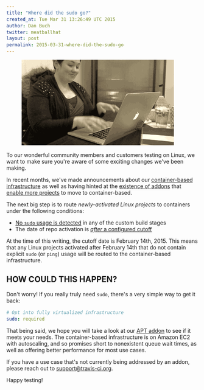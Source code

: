 ```yaml
---
title: "Where did the sudo go?"
created_at: Tue Mar 31 13:26:49 UTC 2015
author: Dan Buch
twitter: meatballhat
layout: post
permalink: 2015-03-31-where-did-the-sudo-go
---
```


<figure class="right small">
  <img src="/images/where-did-the-sudo-go.gif">
</figure>

To our wonderful community members and customers testing on Linux, we want to
make sure you're aware of some exciting changes we've been making.

In recent
months, we've made announcements about our [container-based
infrastructure](2014-12-17-faster-builds-with-container-based-infrastructure) as
well as having hinted at the [existence of
addons](http://docs.travis-ci.com/user/apt/) that [enable more
projects](2015-03-19-uc-berkeley-calsol-team-runs-on-travis-ci) to move to
container-based.

The next big step is to route *newly-activated Linux projects* to containers
under the following conditions:

* [No `sudo` usage is
  detected](https://github.com/travis-ci/travis-core/blob/7a360299c19011cbd3c0f2bf099a16600048e210/lib/travis/model/job/queue.rb#L44-L48)
in any of the custom build stages
* The date of repo activation is [*after* a configured
  cutoff](https://github.com/travis-ci/travis-core/blob/7a360299c19011cbd3c0f2bf099a16600048e210/lib/travis/model/job/queue.rb#L88)

At the time of this writing, the cutoff date is February 14th, 2015.  This means
that any Linux projects activated after February 14th that do not contain
explicit `sudo` (or `ping`) usage will be routed to the container-based
infrastructure.

## HOW COULD THIS HAPPEN?

Don't worry!  If you really truly need `sudo`, there's a very simple way to get
it back:

``` yaml
# Opt into fully virtualized infrastructure
sudo: required
```

That being said, we hope you will take a look at our [APT
addon](http://docs.travis-ci.com/user/apt/) to see if it
meets your needs.  The container-based infrastructure is on Amazon EC2 with
autoscaling, and so promises short to nonexistent queue wait times, as well as
offering better performance for most use cases.

If you have a use case that's not currently being addressed by an addon, please
reach out to support@travis-ci.org.

Happy testing!
